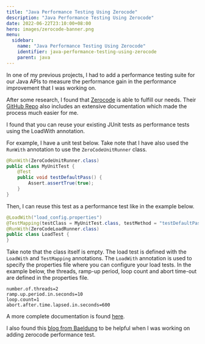 ```yaml
---
title: "Java Performance Testing Using Zerocode"
description: "Java Performance Testing Using Zerocode"
date: 2022-06-22T23:10:00+08:00
hero: images/zerocode-banner.png
menu:
  sidebar:
    name: "Java Performance Testing Using Zerocode"
    identifier: java-performance-testing-using-zerocode
    parent: java
---
```


In one of my previous projects, I had to add a performance testing suite for
our Java APIs to measure the performance gain in the performance improvement
that I was working on.

After some research, I found that [Zerocode](https://zerocode.io/) is able to
fulfill our needs. Their [GitHub Repo](https://github.com/authorjapps/zerocode)
also includes an extensive documentation which made the process much easier for
me.

I found that you can reuse your existing JUnit tests as performance tests using
the LoadWith annotation.

For example, I have a unit test below. Take note that I have also used the
`RunWith` annotation to use the `ZeroCodeUnitRunner` class.

```java
@RunWith(ZeroCodeUnitRunner.class)
public class MyUnitTest {
    @Test
    public void testDefaultPass() {
        Assert.assertTrue(true);
    }
}
```

Then, I can reuse this test as a performance test like in the example below.

```java
@LoadWith("load_config.properties")
@TestMapping(testClass = MyUnitTest.class, testMethod = "testDefaultPass")
@RunWith(ZeroCodeLoadRunner.class)
public class LoadTest {
}
```

Take note that the class itself is empty. The load test is defined with the
`LoadWith` and `TestMapping` annotations. The `LoadWith` annotation is used
to specify the properties file where you can configure your load tests. In the
example below, the threads, ramp-up period, loop count and abort time-out are
defined in the properties file.

```properties
number.of.threads=2
ramp.up.period.in.seconds=10
loop.count=1
abort.after.time.lapsed.in.seconds=600
```

A more complete documentation is found [here](https://github.com/authorjapps/zerocode/wiki/Load-or-Performance-Testing-(IDE-based)).

I also found this [blog from Baeldung](https://www.baeldung.com/zerocode-intro)
to be helpful when I was working on adding zerocode performance test.
